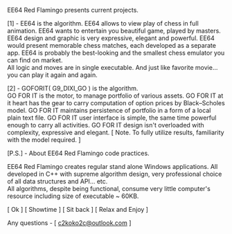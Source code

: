 EE64 Red Flamingo presents current projects.

[1] - EE64 is the algorithm.
      EE64 allows to view play of chess in full animation.
       EE64 wants to entertain you beautiful game, played by masters. 
       EE64 design and graphic is very expressive, elegant and powerful.
       EE64 would present memorable chess matches, each developed as a separate app. 
       EE64 is probably the best-looking and the smallest chess emulator you can find on market.    
       All logic and moves are in single executable.
       And just like favorite movie... you can play it again and again.

[2] - GOFORIT( G9_DIXI_GO ) is the algorithm.                         
       GO FOR IT is the motor, to manage portfolio of various assets.
       GO FOR IT at it heart has the gear to carry computation of option prices by Black–Scholes model.
       GO FOR IT maintains persistence of portfolio in a form of a local plain text file.
       GO FOR IT user interface is simple, the same time powerful enough to carry all activities.
       GO FOR IT design isn't overloaded with complexity, expressive and elegant.
       [ Note. To fully utilize results, familiarity with the model required. ]


[P.S.] - About EE64 Red Flamingo code practices.

EE64 Red Flamingo creates regular stand alone Windows applications.
All developed in C++ with supreme algorithm design, very professional choice of all data structures and API... etc.  
All algorithms, despite being functional, consume very little computer's resource including size of executable ~ 60KB.

[ Ok ] [ Showtime ] [ Sit back ] [ Relax and Enjoy ]

Any questions - [ c2koko2c@outlook.com ]

